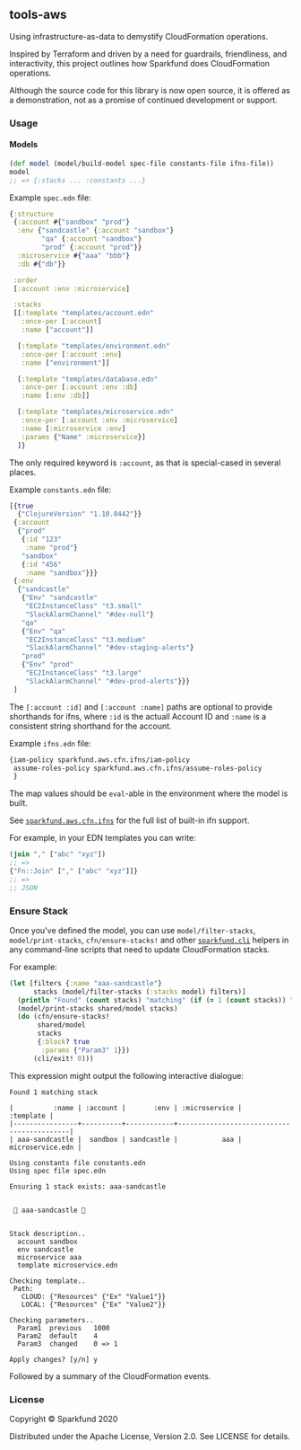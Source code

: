 ## tools-aws

Using infrastructure-as-data to demystify CloudFormation operations.

Inspired by Terraform and driven by a need for guardrails,
friendliness, and interactivity, this project outlines how Sparkfund
does CloudFormation operations.

Although the source code for this library is now open source, it is
offered as a demonstration, not as a promise of continued development
or support.

### Usage

#### Models

```clj
(def model (model/build-model spec-file constants-file ifns-file))
model
;; => {:stacks ... :constants ...}
```

Example `spec.edn` file:
```clj
{:structure
 {:account #{"sandbox" "prod"}
  :env {"sandcastle" {:account "sandbox"}
        "qa" {:account "sandbox"}
        "prod" {:account "prod"}}
  :microservice #{"aaa" "bbb"}
  :db #{"db"}}

 :order
 [:account :env :microservice]

 :stacks
 [[:template "templates/account.edn"
   :once-per [:account]
   :name ["account"]]

  [:template "templates/environment.edn"
   :once-per [:account :env]
   :name ["environment"]]

  [:template "templates/database.edn"
   :once-per [:account :env :db]
   :name [:env :db]]

  [:template "templates/microservice.edn"
   :once-per [:account :env :microservice]
   :name [:microservice :env]
   :params {"Name" :microservice}]
  ]}
```

The only required keyword is `:account`, as that is special-cased in
several places.

Example `constants.edn` file:
```clj
[{true
  {"ClojureVersion" "1.10.0442"}}
 {:account
  {"prod"
   {:id "123"
    :name "prod"}
   "sandbox"
   {:id "456"
    :name "sandbox"}}}
 {:env
  {"sandcastle"
   {"Env" "sandcastle"
    "EC2InstanceClass" "t3.small"
    "SlackAlarmChannel" "#dev-null"}
   "qa"
   {"Env" "qa"
    "EC2InstanceClass" "t3.medium"
    "SlackAlarmChannel" "#dev-staging-alerts"}
   "prod"
   {"Env" "prod"
    "EC2InstanceClass" "t3.large"
    "SlackAlarmChannel" "#dev-prod-alerts"}}}
 ]
```

The `[:account :id]` and `[:account :name]` paths are optional to
provide shorthands for ifns, where `:id` is the actuall Account ID and
`:name` is a consistent string shorthand for the account.

Example `ifns.edn` file:
```clj
{iam-policy sparkfund.aws.cfn.ifns/iam-policy
 assume-roles-policy sparkfund.aws.cfn.ifns/assume-roles-policy
 }
```

The map values should be `eval`-able in the environment where the
model is built.

See [`sparkfund.aws.cfn.ifns`](./src/sparkfund/aws/cfn/ifns.clj) for
the full list of built-in ifn support.

For example, in your EDN templates you can write:
```clj
(join "," ["abc" "xyz"])
;; =>
{"Fn::Join" ["," ["abc" "xyz"]]}
;; =>
;; JSON
```

### Ensure Stack

Once you've defined the model, you can use `model/filter-stacks`,
`model/print-stacks`, `cfn/ensure-stacks!` and other
[`sparkfund.cli`](https://github.com/SparkFund/tools-cli) helpers in
any command-line scripts that need to update CloudFormation stacks.

For example:

```clj
(let [filters {:name "aaa-sandcastle"}
      stacks (model/filter-stacks (:stacks model) filters)]
  (println "Found" (count stacks) "matching" (if (= 1 (count stacks)) "stack" "stacks"))
  (model/print-stacks shared/model stacks)
  (do (cfn/ensure-stacks!
       shared/model
       stacks
       {:block? true
        :params {"Param3" 1}})
      (cli/exit! 0)))
```

This expression might output the following interactive dialogue:

```
Found 1 matching stack

|          :name | :account |       :env | :microservice |                 :template |
|----------------+----------+------------+-------------------------------------------|
| aaa-sandcastle |  sandbox | sandcastle |           aaa |          microservice.edn |

Using constants file constants.edn
Using spec file spec.edn

Ensuring 1 stack exists: aaa-sandcastle


 🥞 aaa-sandcastle 🥞


Stack description..
  account sandbox
  env sandcastle
  microservice aaa
  template microservice.edn

Checking template..
 Path:
   CLOUD: {"Resources" {"Ex" "Value1"}}
   LOCAL: {"Resources" {"Ex" "Value2"}}

Checking parameters..
  Param1  previous   1000
  Param2  default    4
  Param3  changed    0 => 1

Apply changes? [y/n] y
```

Followed by a summary of the CloudFormation events.


### License

Copyright © Sparkfund 2020

Distributed under the Apache License, Version 2.0. See LICENSE for details.
